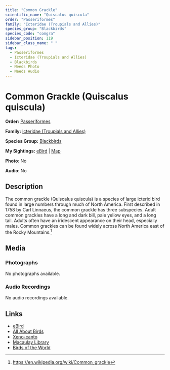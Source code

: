 ```yaml
---
title: "Common Grackle"
scientific_name: "Quiscalus quiscula"
order: "Passeriformes"
family: "Icteridae (Troupials and Allies)"
species_group: "Blackbirds"
species_code: "comgra"
sidebar_position: 119
sidebar_class_name: " "
tags: 
  - Passeriformes
  - Icteridae (Troupials and Allies)
  - Blackbirds
  - Needs Photo
  - Needs Audio
---
```


# Common Grackle (Quiscalus quiscula)

**Order:** [Passeriformes](/tags/passeriformes)

**Family:** [Icteridae (Troupials and Allies)](/tags/icteridae-troupials-and-allies)

**Species Group:** [Blackbirds](/tags/blackbirds)

**My Sightings:** [eBird](https://ebird.org/lifelist?r=world&time=life&spp=comgra) | [Map](/map?species_code=comgra)

**Photo**: No 

**Audio**: No

## Description
The common grackle (Quiscalus quiscula) is a species of large icterid bird found in large numbers through much of North America. First described in 1758 by Carl Linnaeus, the common grackle has three subspecies. Adult common grackles have a long and dark bill, pale yellow eyes, and a long tail. Adults often have an iridescent appearance on their head, especially males. Common grackles can be found widely across North America east of the Rocky Mountains.[^1]

[^1]: https://en.wikipedia.org/wiki/Common_grackle

## Media
### Photographs
No photographs available.

### Audio Recordings
No audio recordings available.

## Links
* [eBird](https://ebird.org/species/comgra) 
* [All About Birds](https://www.allaboutbirds.org/guide/comgra) 
* [Xeno-canto](https://www.xeno-canto.org/species/quiscalus-quiscula) 
* [Macaulay Library](https://search.macaulaylibrary.org/catalog?taxonCode=comgra&sort=rating_rank_desc)
* [Birds of the World](https://birdsoftheworld.org/bow/species/comgra)
